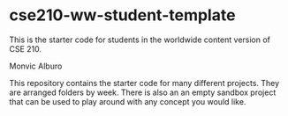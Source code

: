 # cse210-ww-student-template
This is the starter code for students in the worldwide content version of CSE 210.

Monvic Alburo

This repository contains the starter code for many different projects. They are arranged folders by week. There is also an an empty sandbox project that can be used to play around with any concept you would like.

